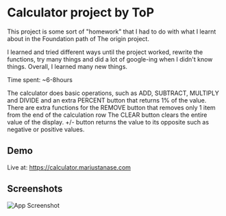 
# Calculator project by ToP

This project is some sort of "homework" that I had to do with what I learnt about
in the Foundation path of The origin project.

I learned and tried different ways until the project worked, rewrite the functions, try many things and did a lot of google-ing when I didn't know things.
Overall, I learned many new things.

Time spent: ~6-8hours

The calculator does basic operations, such as ADD, SUBTRACT, MULTIPLY and DIVIDE and an extra PERCENT button that returns 1% of the value.
There are extra functions for the REMOVE button that removes only 1 item from the end of the calculation row
The CLEAR button clears the entire value of the display.
+/- button returns the value to its opposite such as negative or positive values.


## Demo

Live at: https://calculator.mariustanase.com

## Screenshots

![App Screenshot](https://i.ibb.co/5hqbwjv/Screenshot-1.png)

